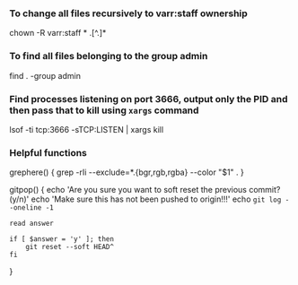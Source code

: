 ### To change all files recursively to varr:staff ownership
chown -R varr:staff * .[^.]*

### To find all files belonging to the group admin
find . -group admin

### Find processes listening on port 3666, output only the PID and then pass that to kill using `xargs` command
lsof -ti tcp:3666 -sTCP:LISTEN | xargs kill

### Helpful functions
grephere() {
    grep -rIi --exclude=\*.{bgr,rgb,rgba} --color "$1" .
}

gitpop() {
    echo 'Are you sure you want to soft reset the previous commit? (y/n)'
    echo 'Make sure this has not been pushed to origin!!!'
    echo `git log --oneline -1`

    read answer

    if [ $answer = 'y' ]; then
        git reset --soft HEAD^
    fi
}
